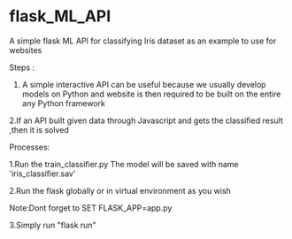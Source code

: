 # flask_ML_API
A simple flask ML API for classifying Iris dataset as an example to use for websites 

Steps : 
1. A simple interactive API can be useful because we usually develop models on Python and website is then required to be built on the 
    entire any Python framework
  
2.If an API built given data through Javascript and gets the classified result ,then it is solved



Processes:

1.Run the train_classifier.py
  The model will be saved with name 'iris_classifier.sav'
  
2.Run the flask globally or in virtual environment as you wish

Note:Dont forget to SET FLASK_APP=app.py

3.Simply run "flask run"

